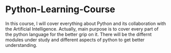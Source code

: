 # Python-Learning-Course
In this course, I will cover everything about Python and its collaboration with the Artificial Intelligence.
Actually, main purpose is to cover every part of the python language for the better grip on it.
There will be the differnt modules under study and different aspects of python to get better understanding.
